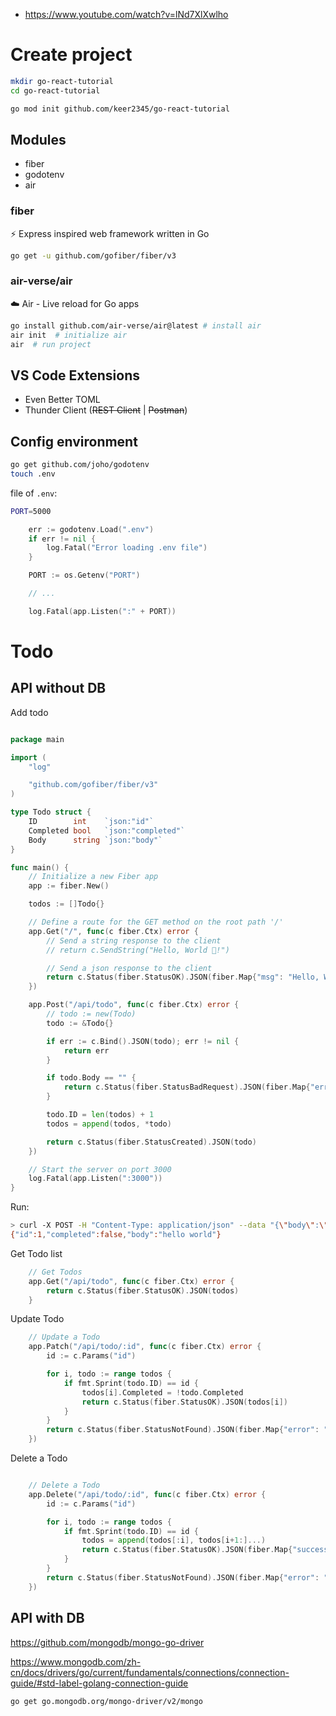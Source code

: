 - https://www.youtube.com/watch?v=lNd7XlXwlho

# Create project

```sh
mkdir go-react-tutorial
cd go-react-tutorial

go mod init github.com/keer2345/go-react-tutorial
```

## Modules

- fiber
- godotenv
- air

### fiber

⚡️ Express inspired web framework written in Go

```sh
go get -u github.com/gofiber/fiber/v3
```

### air-verse/air

☁️ Air - Live reload for Go apps

```sh
go install github.com/air-verse/air@latest # install air
air init  # initialize air
air  # run project
```

## VS Code Extensions

- Even Better TOML
- Thunder Client (~~REST Client~~ | ~~Postman~~)

## Config environment

```sh
go get github.com/joho/godotenv
touch .env
```

file of `.env`:

```sh
PORT=5000
```

```go
	err := godotenv.Load(".env")
	if err != nil {
		log.Fatal("Error loading .env file")
	}

	PORT := os.Getenv("PORT")

	// ...

	log.Fatal(app.Listen(":" + PORT))
```

# Todo

## API without DB

Add todo

```go

package main

import (
	"log"

	"github.com/gofiber/fiber/v3"
)

type Todo struct {
	ID        int    `json:"id"`
	Completed bool   `json:"completed"`
	Body      string `json:"body"`
}

func main() {
	// Initialize a new Fiber app
	app := fiber.New()

	todos := []Todo{}

	// Define a route for the GET method on the root path '/'
	app.Get("/", func(c fiber.Ctx) error {
		// Send a string response to the client
		// return c.SendString("Hello, World 👋!")

		// Send a json response to the client
		return c.Status(fiber.StatusOK).JSON(fiber.Map{"msg": "Hello, World 👋!"})
	})

	app.Post("/api/todo", func(c fiber.Ctx) error {
		// todo := new(Todo)
		todo := &Todo{}

		if err := c.Bind().JSON(todo); err != nil {
			return err
		}

		if todo.Body == "" {
			return c.Status(fiber.StatusBadRequest).JSON(fiber.Map{"error": "Todo body is required"})
		}

		todo.ID = len(todos) + 1
		todos = append(todos, *todo)

		return c.Status(fiber.StatusCreated).JSON(todo)
	})

	// Start the server on port 3000
	log.Fatal(app.Listen(":3000"))
}

```

Run:

```sh
> curl -X POST -H "Content-Type: application/json" --data "{\"body\":\"hello world\"}" localhost:3000/api/todo
{"id":1,"completed":false,"body":"hello world"}
```

Get Todo list

```go
	// Get Todos
	app.Get("/api/todo", func(c fiber.Ctx) error {
		return c.Status(fiber.StatusOK).JSON(todos)
	}
```

Update Todo

```go
	// Update a Todo
	app.Patch("/api/todo/:id", func(c fiber.Ctx) error {
		id := c.Params("id")

		for i, todo := range todos {
			if fmt.Sprint(todo.ID) == id {
				todos[i].Completed = !todo.Completed
				return c.Status(fiber.StatusOK).JSON(todos[i])
			}
		}
		return c.Status(fiber.StatusNotFound).JSON(fiber.Map{"error": "Todo not found"})
	})

```

Delete a Todo

```go

	// Delete a Todo
	app.Delete("/api/todo/:id", func(c fiber.Ctx) error {
		id := c.Params("id")

		for i, todo := range todos {
			if fmt.Sprint(todo.ID) == id {
				todos = append(todos[:i], todos[i+1:]...)
				return c.Status(fiber.StatusOK).JSON(fiber.Map{"success": true})
			}
		}
		return c.Status(fiber.StatusNotFound).JSON(fiber.Map{"error": "Todo not found"})
	})
```

## API with DB

https://github.com/mongodb/mongo-go-driver

https://www.mongodb.com/zh-cn/docs/drivers/go/current/fundamentals/connections/connection-guide/#std-label-golang-connection-guide

```sh
go get go.mongodb.org/mongo-driver/v2/mongo
```
